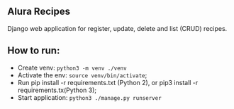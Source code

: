 ## Alura Recipes

Django web application for register, update, delete and list (CRUD) recipes.

## How to run:

- Create venv: `python3 -m venv ./venv`
- Activate the env: `source venv/bin/activate`;
- Run pip install -r requirements.txt (Python 2), or pip3 install -r requirements.tx(Python 3);
- Start application: `python3 ./manage.py runserver`

